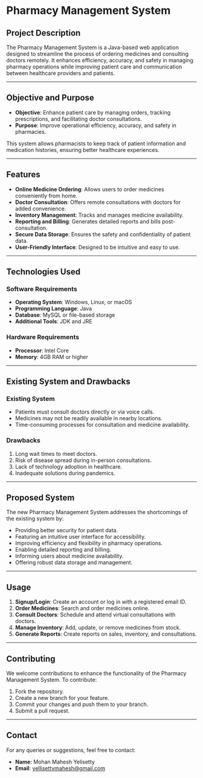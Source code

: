 # Pharmacy Management System

## Project Description
The Pharmacy Management System is a Java-based web application designed to streamline the process of ordering medicines and consulting doctors remotely. It enhances efficiency, accuracy, and safety in managing pharmacy operations while improving patient care and communication between healthcare providers and patients.

---

## Objective and Purpose

- **Objective**: Enhance patient care by managing orders, tracking prescriptions, and facilitating doctor consultations.
- **Purpose**: Improve operational efficiency, accuracy, and safety in pharmacies.

This system allows pharmacists to keep track of patient information and medication histories, ensuring better healthcare experiences.

---

## Features

- **Online Medicine Ordering**: Allows users to order medicines conveniently from home.
- **Doctor Consultation**: Offers remote consultations with doctors for added convenience.
- **Inventory Management**: Tracks and manages medicine availability.
- **Reporting and Billing**: Generates detailed reports and bills post-consultation.
- **Secure Data Storage**: Ensures the safety and confidentiality of patient data.
- **User-Friendly Interface**: Designed to be intuitive and easy to use.

---

## Technologies Used

### Software Requirements

- **Operating System**: Windows, Linux, or macOS
- **Programming Language**: Java
- **Database**: MySQL or file-based storage
- **Additional Tools**: JDK and JRE

### Hardware Requirements

- **Processor**: Intel Core
- **Memory**: 4GB RAM or higher

---

## Existing System and Drawbacks

### Existing System
- Patients must consult doctors directly or via voice calls.
- Medicines may not be readily available in nearby locations.
- Time-consuming processes for consultation and medicine availability.

### Drawbacks
1. Long wait times to meet doctors.
2. Risk of disease spread during in-person consultations.
3. Lack of technology adoption in healthcare.
4. Inadequate solutions during pandemics.

---

## Proposed System

The new Pharmacy Management System addresses the shortcomings of the existing system by:

- Providing better security for patient data.
- Featuring an intuitive user interface for accessibility.
- Improving efficiency and flexibility in pharmacy operations.
- Enabling detailed reporting and billing.
- Informing users about medicine availability.
- Offering robust data storage and management.

---

## Usage

1. **Signup/Login**: Create an account or log in with a registered email ID.
2. **Order Medicines**: Search and order medicines online.
3. **Consult Doctors**: Schedule and attend virtual consultations with doctors.
4. **Manage Inventory**: Add, update, or remove medicines from stock.
5. **Generate Reports**: Create reports on sales, inventory, and consultations.

---

## Contributing

We welcome contributions to enhance the functionality of the Pharmacy Management System. To contribute:

1. Fork the repository.
2. Create a new branch for your feature.
3. Commit your changes and push them to your branch.
4. Submit a pull request.

---

## Contact

For any queries or suggestions, feel free to contact:

- **Name**: Mohan Mahesh Yelisetty
- **Email**: yellisettymahesh@gmail.com
